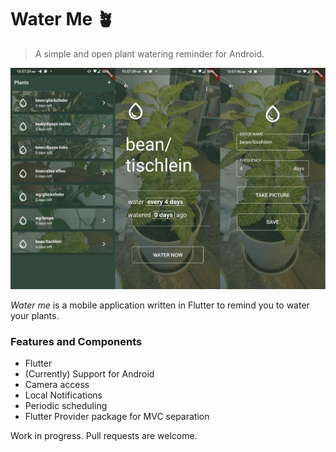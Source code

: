 # Water Me 🪴

> A simple and open plant watering reminder for Android.
  

<p align="left">
    <img src="./assets/preview.png" alt="preview" width="800"/>
</p>

_Water me_ is a mobile application written in Flutter to  remind you to water your plants.

### Features and Components
- Flutter
- (Currently) Support for Android
- Camera access
- Local Notifications
- Periodic scheduling
- Flutter Provider package for MVC separation 

Work in progress. Pull requests are welcome.

